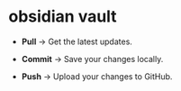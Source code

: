 # obsidian vault

- **Pull** → Get the latest updates.
    
- **Commit** → Save your changes locally.
    
- **Push** → Upload your changes to GitHub.